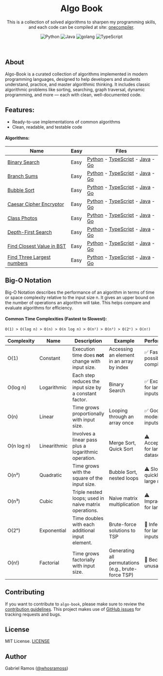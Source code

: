<h1 align="center">Algo Book</h1>

<p align="center">
  This is a collection of solved algorithms to sharpen my programming skills,<br/> and each code can be compiled at site:
  <a  href="https://onecompiler.com/">onecompiler</a>.
</p>

<div align="center">
  <img src="https://img.shields.io/badge/Python-242424?style=for-the-badge&logo=python&logoColor=white" alt="Python">
  <img src="https://img.shields.io/badge/Java-242424?style=for-the-badge&logo=openjdk&logoColor=white" alt="Java">
  <img src="https://img.shields.io/badge/Go-242424?style=for-the-badge&logo=go&logoColor=white" alt="golang">
  <img src="https://img.shields.io/badge/Typescript-242424?style=for-the-badge&logo=typescript&logoColor=fff" alt="TypeScript">
</div>
<br/>

<br/>

## About
Algo-Book is a curated collection of algorithms implemented in modern programming languages, designed to help developers and students understand, practice, and master algorithmic thinking. It includes classic algorithmic problems like sorting, searching, graph traversal, dynamic programming, and more — each with clean, well-documented code.

## Features:
- Ready-to-use implementations of common algorithms
- Clean, readable, and testable code

#### Algorithms:
| Name                                                                 | Easy | Files                                                                                                                                                                                                                                                                                     |
| -------------------------------------------------------------------- | ---- | ----------------------------------------------------------------------------------------------------------------------------------------------------------------------------------------------------------------------------------------------------------------------------------------- |
| [Binary Search](./binary_search/readme.md)                           | Easy | [Python](./binary_search/binary_search.py) - [TypeScript](./binary_search/binary_search.ts) - [Java](./binary_search/binary_search.java) - [Go](./binary_search/binary_search.go)                                                                                                         |
| [Branch Sums](./branch_sums//readme.md)                              | Easy | [Python](./branch_sums/branch_sums.py) - [TypeScript](./branch_sums/branch_sums.ts) - [Java](./branch_sums/branch_sums.java) - [Go](./branch_sums/branch_sums.go)                                                                                                                         |
| [Bubble Sort](.//bubble_sort//readme.md)                             | Easy | [Python](./bubble_sort/bubble_sort.py) - [TypeScript](./bubble_sort/bubble_sort.ts) - [Java](./bubble_sort/bubble_sort.java) - [Go](./bubble_sort/bubble_sort.go)                                                                                                                         |
| [Caesar Cipher Encryptor](./caesar_cipher_encryptor/readme.md)       | Easy | [Python](./caesar_cipher_encryptor/caesar_cipher_encryptor.py) - [TypeScript](./caesar_cipher_encryptor/caesar_cipher_encryptor.ts) - [Java](./caesar_cipher_encryptor/caesar_cipher_encryptor.java) - [Go](./caesar_cipher_encryptor/caesar_cipher_encryptor.go)                         |
| [Class Photos](./class_photos/readme.md)                             | Easy | [Python](./class_photos/class_photos.py) - [TypeScript](./class_photos/class_photos.ts) - [Java](./class_photos/class_photos.java) - [Go](./class_photos/class_photos.go)                                                                                                                 |
| [Depth-First Search](./depth_fisrt_search/readme.md)                 | Easy | [Python](./depth_fisrt_search/depth_fisrt_search.py) - [TypeScript](./depth_fisrt_search/depth_fisrt_search.ts) - [Java](./depth_fisrt_search/depth_fisrt_search.java) - [Go](./depth_fisrt_search/depth_fisrt_search.go)                                                                 |
| [Find Closest Value in BST](./find_closest_value_in_bst/readme.md)   | Easy | [Python](./find_closest_value_in_bst/find_closest_value_in_bst.py) - [TypeScript](./find_closest_value_in_bst/find_closest_value_in_bst.ts) - [Java](./find_closest_value_in_bst/find_closest_value_in_bst.java) - [Go](./find_closest_value_in_bst/find_closest_value_in_bst.go)         |
| [Find Three Largest numbers](./find_three_largest_numbers/readme.md) | Easy | [Python](./find_three_largest_numbers/find_three_largest_numbers.py) - [TypeScript](./find_three_largest_numbers/find_three_largest_numbers.ts) - [Java](./find_three_largest_numbers/find_three_largest_numbers.java) - [Go](./find_three_largest_numbers/find_three_largest_numbers.go) |


## Big-O Notation
Big-O Notation describes the performance of an algorithm in terms of time or space complexity relative to the input size n. It gives an upper bound on the number of operations an algorithm will take. This helps compare and evaluate algorithms for efficiency.

#### Common Time Complexities (Fastest to Slowest):

```
O(1) > O(log n) > O(n) > O(n log n) > O(n²) > O(n³) > O(2ⁿ) > O(n!)
```

| Complexity | Name         | Description                                                                 | Example                                     | Performance                  |
|------------|--------------|-----------------------------------------------------------------------------|---------------------------------------------|------------------------------|
| O(1)       | Constant     | Execution time does **not** change with input size.                        | Accessing an element in an array by index   | ✅ Fastest possible complexity |
| O(log n)   | Logarithmic  | Each step reduces the input size by a constant factor.                     | Binary Search                               | ✅ Excellent for large inputs |
| O(n)       | Linear       | Time grows proportionally with input size.                                 | Looping through an array once               | ✅ Good for moderate inputs   |
| O(n log n) | Linearithmic | Involves a linear pass plus a logarithmic operation.                       | Merge Sort, Quick Sort                      | ⚠️ Acceptable for large datasets |
| O(n²)      | Quadratic    | Time grows with the square of the input size.                              | Bubble Sort, nested loops                   | ⚠️ Slows quickly with large n |
| O(n³)      | Cubic        | Triple nested loops; used in naive matrix operations.                      | Naive matrix multiplication                 | ⚠️ Impractical for large n    |
| O(2ⁿ)      | Exponential  | Time doubles with each additional input element.                           | Brute-force solutions to TSP                | 🚨 Infeasible for large inputs |
| O(n!)      | Factorial    | Time grows factorially with input size.                                    | Generating all permutations (e.g., brute-force TSP) | 🚨 Becomes unusable fast      |
## Contributing

If you want to contribute to `algo-book`, please make sure to review the [contribution guidelines](https://github.com/whosramoss/algo-book/blob/master/CONTRIBUTING.md). This project makes use of [GitHub issues](https://github.com/whosramoss/algo-book/issues) for
tracking requests and bugs.

## License

MIT License. [LICENSE](./LICENSE)

## Author

Gabriel Ramos ([@whosramoss](https://github.com/whosramoss))
